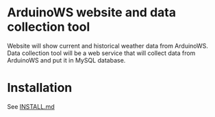 ArduinoWS website and data collection tool
==========================================
Website will show current and historical weather data from ArduinoWS.  
Data collection tool will be a web service that will collect data from ArduinoWS and put it in MySQL database.

Installation
============
See [INSTALL.md](INSTALL.md)


